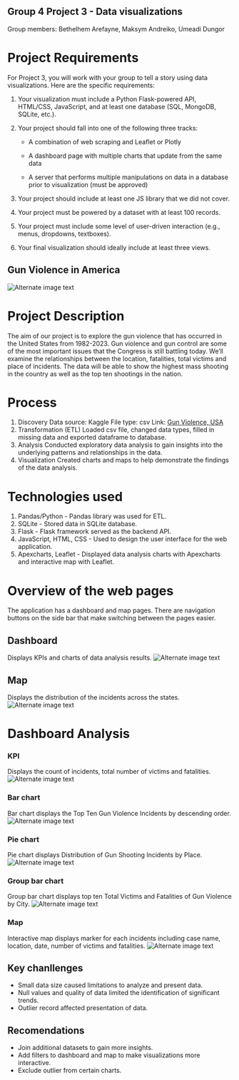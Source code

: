  ## Group 4 Project 3 - Data visualizations
Group members: Bethelhem Arefayne, Maksym Andreiko, Umeadi Dungor

# Project Requirements
For Project 3, you will work with your group to tell a story using data visualizations. Here are the specific requirements:

1. Your visualization must include a Python Flask-powered API, HTML/CSS, JavaScript, and at least one database (SQL, MongoDB, SQLite, etc.).

2. Your project should fall into one of the following three tracks:

    * A combination of web scraping and Leaflet or Plotly

    * A dashboard page with multiple charts that update from the same data

    * A server that performs multiple manipulations on data in a database prior to visualization (must be approved)

3. Your project should include at least one JS library that we did not cover.

4. Your project must be powered by a dataset with at least 100 records.

5.  Your project must include some level of user-driven interaction (e.g., menus, dropdowns, textboxes).

3. Your final visualization should ideally include at least three views.

## Gun Violence in America

![Alternate image text](/images/state_2.png)

# Project Description
The aim of our project is to explore the gun violence that has occurred in the United States from 1982-2023. Gun violence and gun control are some of the most important issues that the Congress is still battling today. We’ll examine the relationships between the location, fatalities, total victims and place of incidents. The data will be able to show the highest mass shooting in the country as well as the top ten shootings in the nation.

# Process
1. Discovery
Data source: Kaggle
File type: csv
Link: <a href="https://www.kaggle.com/datasets/nidzsharma/us-mass-shootings-19822023" target="_blank">Gun Violence, USA</a>
2. Transformation (ETL)
Loaded csv file, changed data types, filled in missing data and exported dataframe to database.
3. Analysis
Conducted exploratory data analysis to gain insights into the underlying patterns and relationships in the data.
4. Visualization
Created charts and maps to help demonstrate the findings of the data analysis.

# Technologies used
1. Pandas/Python - Pandas library was used for ETL.
2. SQLite - Stored data in SQLite database.
3. Flask - Flask framework served as the backend API.
4. JavaScript, HTML, CSS - Used to design the user interface for the web application.
5. Apexcharts, Leaflet - Displayed data analysis charts with Apexcharts and interactive map with Leaflet.

# Overview of the web pages
The application has a dashboard and map pages. There are navigation buttons on the side bar that make switching between the pages easier.
## Dashboard
Displays KPIs and charts of data analysis results.
![Alternate image text](/images/dashboard.png)
## Map
Displays the distribution of the incidents across the states.
![Alternate image text](/images/map.png)

# Dashboard Analysis
### KPI
Displays the count of incidents, total number of victims and fatalities.
![Alternate image text](/images/KPIs.png)

### Bar chart
Bar chart displays the Top Ten Gun Violence Incidents by descending order.
![Alternate image text](/images/top_ten_incidents.png)

### Pie chart
Pie chart displays Distribution of Gun Shooting Incidents by Place.
![Alternate image text](/images/Incidents_by_Place.png)

### Group bar chart
Group bar chart displays top ten Total Victims and Fatalities of Gun Violence by City. 
![Alternate image text](/images/total_victims.png)

### Map
Interactive map displays marker for each incidents including case name, location, date, number of victims and fatalities.
![Alternate image text](/images/map2.png)

## Key chanllenges
* Small data size caused limitations to analyze and present data.
* Null values and quality of data limited the identification of significant trends. 
* Outlier record affected presentation of data.

## Recomendations
* Join additional datasets to gain more insights.
* Add filters to dashboard and map to make visualizations more interactive.
* Exclude outlier from certain charts.











